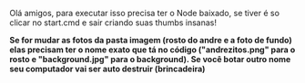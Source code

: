 Olá amigos, para executar isso precisa ter o Node baixado, se tiver é so clicar no start.cmd e sair criando suas thumbs insanas!

**Se for mudar as fotos da pasta imagem (rosto do andre e a foto de fundo) elas precisam ter o nome exato que tá no código ("andrezitos.png" para o rosto e "background.jpg" para o background). Se você botar outro nome seu computador vai ser auto destruir (brincadeira)**
